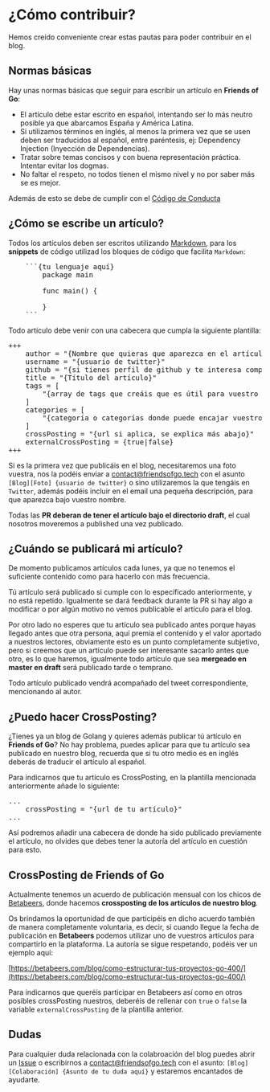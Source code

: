 # ¿Cómo contribuir?

Hemos creído conveniente crear estas pautas para poder contribuir en el blog.

## Normas básicas

Hay unas normas básicas que seguir para escribir un artículo en **Friends of Go**:

* El artículo debe estar escrito en español, intentando ser lo más neutro posible ya que abarcamos España y América Latina.
* Si utilizamos términos en inglés, al menos la primera vez que se usen deben ser traducidos al español, entre paréntesis, ej: Dependency Injection (Inyección de Dependencias).
* Tratar sobre temas concisos y con buena representación práctica. Intentar evitar los dogmas.
* No faltar el respeto, no todos tienen el mismo nivel y no por saber más se es mejor.

Además de esto se debe de cumplir con el [Código de Conducta](https://github.com/friendsofgo/collab-blog/blob/master/CODE_OF_CONDUCT.md)

## ¿Cómo se escribe un artículo?

Todos los artículos deben ser escritos utilizando [Markdown](https://www.markdownguide.org/), para los **snippets** de código utilizad los bloques de código que facilita `Markdown`:

<pre>
    ```{tu lenguaje aquí}
        package main

        func main() {

        }
    ```
</pre>

Todo artículo debe venir con una cabecera que cumpla la siguiente plantilla:

<pre>
+++
    author = "{Nombre que quieras que aparezca en el artículo}"
    username = "{usuario de twitter}"
    github = "{si tienes perfil de github y te interesa compartirlo}"
    title = "{Título del artículo}"    
    tags = [
        "{array de tags que creáis que es útil para vuestro artículo}"
    ]    
    categories = [
        "{categoría o categorías donde puede encajar vuestro artículo}"
    ]
    crossPosting = "{url si aplica, se explica más abajo}"
    externalCrossPosting = {true|false}
+++
</pre>

Si es la primera vez que publicáis en el blog, necesitaremos una foto vuestra, nos la podéis enviar a contact@friendsofgo.tech con el asunto `[Blog][Foto] {usuario de twitter}` o sino utilizaremos la que tengáis en `Twitter`, además podéis incluir en el email una pequeña descripción, para que aparezca bajo vuestro nombre.

Todas las **PR deberan de tener el artículo bajo el directorio draft**, el cual nosotros moveremos a published una vez publicado.

## ¿Cuándo se publicará mi artículo?

De momento publicamos artículos cada lunes, ya que no tenemos el suficiente contenido como para hacerlo con más frecuencia.

Tú artículo será publicado si cumple con lo especificado anteriormente, y no está repetido. Igualmente se dará feedback durante la PR si hay algo a modificar o por algún motivo no vemos publicable el artículo para el blog.

Por otro lado no esperes que tu artículo sea publicado antes porque hayas llegado antes que otra persona, aquí premia el contenido y el valor aportado a nuestros lectores, obviamente esto es un punto completamente subjetivo, pero si creemos que un artículo puede ser interesante sacarlo antes que otro, es lo que haremos, igualmente todo artículo que sea **mergeado en master en draft** será publicado tarde o temprano.

Todo artículo publicado vendrá acompañado del tweet correspondiente, mencionando al autor.

## ¿Puedo hacer CrossPosting?

¿Tienes ya un blog de Golang y quieres además publicar tú artículo en **Friends of Go**? No hay problema, puedes aplicar para que tu artículo sea publicado en nuestro blog, recuerda que si tu otro medio es en inglés deberás de traducir el artículo al español.

Para indicarnos que tu artículo es CrossPosting, en la plantilla mencionada anteriormente añade lo siguiente:

<pre>
...
    crossPosting = "{url de tu artículo}"
...
</pre>

Así podremos añadir una cabecera de donde ha sido publicado previamente el artículo, no olvides que debes tener la autoría del artículo en cuestión para esto.

## CrossPosting de Friends of Go

Actualmente tenemos un acuerdo de publicación mensual con los chicos de [Betabeers](https://betabeers.com/blog/), donde hacemos **crossposting de los artículos de nuestro blog**. 

Os brindamos la oportunidad de que participéis en dicho acuerdo también de manera completamente voluntaria, es decir, si cuando llegue la fecha de publicación en **Betabeers** podemos utilizar uno de vuestros artículos para compartirlo en la plataforma.
La autoría se sigue respetando, podéis ver un ejemplo aquí:

[https://betabeers.com/blog/como-estructurar-tus-proyectos-go-400/](https://betabeers.com/blog/como-estructurar-tus-proyectos-go-400/)

Para indicarnos que queréis participar en Betabeers así como en otros posibles crossPosting nuestros, deberéis de rellenar con `true` o `false` la variable `externalCrossPosting` de la plantilla anterior.

## Dudas

Para cualquier duda relacionada con la colabroación del blog puedes abrir un [Issue](https://github.com/friendsofgo/collab-blog/issues/new) o escribirnos a
contact@friendsofgo.tech con el asunto: `[Blog][Colaboración] {Asunto de tu duda aquí}` y estaremos encantados de ayudarte.
